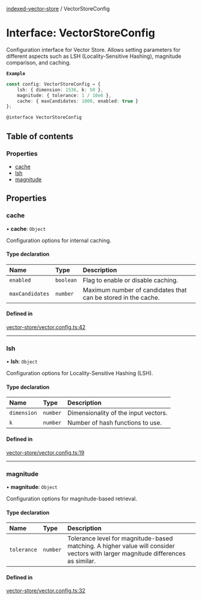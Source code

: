 [indexed-vector-store](../README.md) / VectorStoreConfig

# Interface: VectorStoreConfig

Configuration interface for Vector Store.
Allows setting parameters for different aspects such as LSH (Locality-Sensitive Hashing),
magnitude comparison, and caching.

**`Example`**

```ts
const config: VectorStoreConfig = {
    lsh: { dimension: 1536, k: 50 },
    magnitude: { tolerance: 1 / 10e6 },
    cache: { maxCandidates: 1000, enabled: true }
};

@interface VectorStoreConfig
```

## Table of contents

### Properties

- [cache](VectorStoreConfig.md#cache)
- [lsh](VectorStoreConfig.md#lsh)
- [magnitude](VectorStoreConfig.md#magnitude)

## Properties

### cache

• **cache**: `Object`

Configuration options for internal caching.

#### Type declaration

| Name | Type | Description |
| :------ | :------ | :------ |
| `enabled` | `boolean` | Flag to enable or disable caching. |
| `maxCandidates` | `number` | Maximum number of candidates that can be stored in the cache. |

#### Defined in

[vector-store/vector.config.ts:42](https://github.com/danielivanovz/indexed-vector-store/blob/5e87fbd/src/vector-store/vector.config.ts#L42)

___

### lsh

• **lsh**: `Object`

Configuration options for Locality-Sensitive Hashing (LSH).

#### Type declaration

| Name | Type | Description |
| :------ | :------ | :------ |
| `dimension` | `number` | Dimensionality of the input vectors. |
| `k` | `number` | Number of hash functions to use. |

#### Defined in

[vector-store/vector.config.ts:19](https://github.com/danielivanovz/indexed-vector-store/blob/5e87fbd/src/vector-store/vector.config.ts#L19)

___

### magnitude

• **magnitude**: `Object`

Configuration options for magnitude-based retrieval.

#### Type declaration

| Name | Type | Description |
| :------ | :------ | :------ |
| `tolerance` | `number` | Tolerance level for magnitude-based matching. A higher value will consider vectors with larger magnitude differences as similar. |

#### Defined in

[vector-store/vector.config.ts:32](https://github.com/danielivanovz/indexed-vector-store/blob/5e87fbd/src/vector-store/vector.config.ts#L32)
